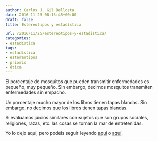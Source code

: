 ```yaml
---
author: Carlos J. Gil Bellosta
date: 2016-11-25 08:13:45+00:00
draft: false
title: Estereotipos y estadística

url: /2016/11/25/estereotipos-y-estadistica/
categories:
- estadística
tags:
- estadística
- estereotipos
- prioris
- ética
---
```


El porcentaje de mosquitos que pueden transmitir enfermedades es pequeño, muy pequeño. Sin embargo, decimos mosquitos transmiten enfermedades sin empacho.

Un porcentaje mucho mayor de los libros tienen tapas blandas. Sin embargo, no decimos que los libros tienen tapas blandas.

Si evaluamos juicios similares con sujetos que son grupos sociales, religiones, razas, etc. las cosas se tornan la mar de entretenidas.

Yo lo dejo aquí, pero podéis seguir leyendo [aquí](http://www.spsp.org/blog/are-stereotypes-accurate) o [aquí](http://andrewgelman.com/2016/08/11/29627/).
